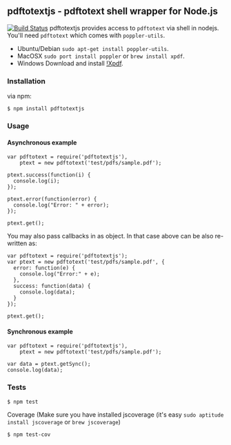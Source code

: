 ## pdftotextjs - pdftotext shell wrapper for Node.js
[![Build Status](https://travis-ci.org/fagbokforlaget/pdftotextjs.png)](https://travis-ci.org/fagbokforlaget/pdftotextjs)
pdftotextjs provides access to `pdftotext` via shell in nodejs. You'll
need `pdftotext` which comes with `poppler-utils`.

* Ubuntu/Debian `sudo apt-get install poppler-utils`.
* MacOSX `sudo port install poppler` or `brew install xpdf`.
* Windows Download and install [!Xpdf](http://www.foolabs.com/xpdf/download.html).

### Installation

via npm:

```
$ npm install pdftotextjs
```

### Usage
#### Asynchronous example
```
var pdftotext = require('pdftotextjs'),
    ptext = new pdftotext('test/pdfs/sample.pdf');

ptext.success(function(i) {
  console.log(i);
});

ptext.error(function(error) {
  console.log("Error: " + error);
});

ptext.get();
```
You may also pass callbacks in as object. In that case above can be also re-written as:
```
var pdftotext = require('pdftotextjs');
var ptext = new pdftotext('test/pdfs/sample.pdf', {
  error: function(e) {
    console.log("Error:" + e);
  },
  success: function(data) {
    console.log(data);
  }
});

ptext.get();
```
#### Synchronous example
```
var pdftotext = require('pdftotextjs'),
    ptext = new pdftotext('test/pdfs/sample.pdf');

var data = ptext.getSync();
console.log(data);
```

### Tests
```
$ npm test
```

Coverage (Make sure you have installed jscoverage (it's easy `sudo aptitude install jscoverage` or `brew jscoverage`)

```
$ npm test-cov
```

